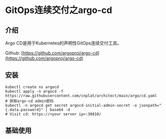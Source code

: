 # GitOps连续交付之argo-cd

## 介绍

Argo CD是用于Kubernetes的声明性GitOps连续交付工具。

Github: [https://github.com/argoproj/argo-cd](https://github.com/argoproj/argo-cd)

## 安装

```shell
kubectl create ns argocd
kubectl apply -n argocd -f https://raw.githubusercontent.com/cnplat/architect/main/argo/cd.yaml
# 获取argo-cd admin密码
kubectl -n argocd get secret argocd-initial-admin-secret -o jsonpath="{.data.password}" | base64 -d
# Visit cd: https://<your server ip>:30810/
```

## 基础使用